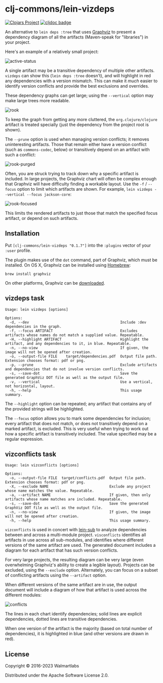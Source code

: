 # clj-commons/lein-vizdeps

[![Clojars Project](https://img.shields.io/clojars/v/clj-commons/lein-vizdeps.svg)](https://clojars.org/clj-commons/lein-vizdeps)
[![cljdoc badge](https://cljdoc.org/badge/clj-commons/lein-vizdeps)](https://cljdoc.org/d/clj-commons/lein-vizdeps)

An alternative to `lein deps :tree` that uses [Graphviz](http://graphviz.org) to present
a dependency diagram of all the artifacts (Maven-speak for "libraries") in your project.

Here's an example of a relatively small project:

![active-status](images/active-status-deps.png)

A single artifact may be
a transitive dependency of multiple other artifacts.
`vizdeps` can show this (`lein deps :tree` doesn't), and will highlight in red any dependencies
with a version mismatch.
This can make it *much* easier to identify version conflicts and provide the best
exclusions and overrides.

These dependency graphs can get large; using the `--vertical` option may make large
trees more readable.

![rook](images/rook-deps.png)

To keep the graph from getting any more cluttered, the `org.clojure/clojure` artifact
is treated specially (just the dependency from the project root is shown).

The `--prune` option is used when managing version conflicts; it removes uninteresting artifacts.
Those that remain either have a version conflict (such as `commons-codec`, below) or
transitively depend on an artifact with such a conflict:

![rook-purged](images/rook-pruned.png)

Often, you are struck trying to track down why a specific artifact is included.
In large projects, the Graphviz chart will often be complex enough that Graphviz will
have difficulty finding a workable layout.
Use the `-f` / `--focus` option to limit which artifacts are shown.
For example, `lein vizdeps --vertical --focus jackson-core`:

![rook-focused](images/rook-focus.png)

This limits the rendered artifacts to just those that match the specified focus artifact,
or depend on such artifacts.

## Installation

Put `[clj-commons/lein-vizdeps "0.1.7"]` into the `:plugins` vector of your `:user`
profile.

The plugin makes use of the `dot` command, part of Graphviz,
which must be installed.
On OS X, Graphviz can be installed using [Homebrew](https://brew.sh/):

    brew install graphviz

On other platforms, Graphviz can be [downloaded](http://www.graphviz.org/Download.php).


## vizdeps task

```
Usage: lein vizdeps [options]

Options:
  -d, --dev                                          Include :dev dependencies in the graph.
  -f, --focus ARTIFACT                               Excludes artifacts whose names do not match a supplied value. Repeatable.
  -H, --highlight ARTIFACT                           Highlight the artifact, and any dependencies to it, in blue. Repeatable.
  -n, --no-view                                      If given, the image will not be opened after creation.
  -o, --output-file FILE    target/dependencies.pdf  Output file path. Extension chooses format: pdf or png.
  -p, --prune                                        Exclude artifacts and dependencies that do not involve version conflicts.
  -s, --save-dot                                     Save the generated GraphViz DOT file as well as the output file.
  -v, --vertical                                     Use a vertical, not horizontal, layout.
  -h, --help                                         This usage summary.
```

The `--highlight` option can be repeated; any artifact that contains any of the provided strings will be highlighted.

The `--focus` option allows you to mark some dependencies for inclusion; every artifact that does not match, or does not
transitively depend on a marked artifact, is excluded.
This is very useful when trying to work out how a specific artifact is transitively included.
The value specified may be a regular expression.

## vizconflicts task

```
Usage: lein vizconflicts [options]

Options:
  -o, --output-file FILE  target/conflicts.pdf  Output file path. Extension chooses format: pdf or png.
  -X, --exclude NAME                            Exclude any project whose name matches the value. Repeatable.
  -a, --artifact NAME                           If given, then only artifacts whose name matches are included. Repeatable.
  -s, --save-dot                                Save the generated GraphViz DOT file as well as the output file.
  -n, --no-view                                 If given, the image will not be opened after creation.
  -h, --help                                    This usage summary.
```

`vizconflicts` is used in concert with [lein-sub](https://github.com/kumarshantanu/lein-sub) to analyze
dependencies between and across a multi-module project.
`visconflicts` identifies all artifacts in use across all sub-modules, and identifies where different
versions of the same artifact are used.
The generated document includes a diagram for each artifact that has such version conflicts.

For very large projects, the resulting diagram can be very large (even overwhelming Graphviz's
ability to create a legible layout).
Projects can be excluded, using the `--exclude` option.
Alternately, you can focus on a subset of conflicting artifacts using the `--artifact` option.

When different versions of the same artifact are in use, the output document will include a diagram of how that
artifact is used across the different modules:

![conflicts](images/conflicts.png)

The lines in each chart identify dependencies; solid lines are explicit dependencies,
dotted lines are transitive dependencies.

When one version of the artifact is the majority (based on total number of dependencies),
it is highlighted in blue (and other versions are drawn in red).

## License

Copyright © 2016-2023 Walmartlabs

Distributed under the Apache Software License 2.0.
